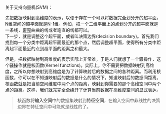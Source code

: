 关于支持向量机(SVM)：
  
先把数据映射到高维度的表示，以便于存在一个可以将数据完全划分开的超平面。N维空间的超平面就是N-1维。例如，把一个二维平面上的点划分开的超平面就是一条线，歪歪曲曲的线或者笔直的线都可以。  
下一步，就是调整这个超平面，或者叫决策边界(decision boundary)。首先我们找到每一个分类中距离超平面最近的那个点，然后调整超平面，使得所有分类中距离超平面最近的点到超平面的距离之和最大。

但是，把数据映射到高维度的表示实际上非常难，于是人们就想了一个骚操作，这个骚操作就是核函数(Kernel functions)。实际上，你不需要把数据映射到高维度，之所以你想映射到高维度是为了计算映射后的数据之间的各种距离。而利用核函数，你可以在不知道映射后的数据是什么的情况下，知道映射后的数据间距离。核函数就是把当前空间维度中两个点的距离，映射到你需要的那个高维空间中两个点的距离。这样，我们就完完全全绕开了计算当前数据在高维度空间的显式表达。

>核函数将**输入空间**中的数据集映射到**特征空间**，在输入空间中非线性的决策边界在特征空间中可能就是线性的了。

